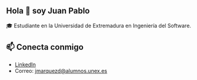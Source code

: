 ## Hola 👋 soy Juan Pablo  

<!--
Esto es lo que imagino que no se muestra
-->

🎓 Estudiante en la Universidad de Extremadura en Ingeniería del Software. 

##  📫 Conecta conmigo
- [LinkedIn](https://www.linkedin.com/in/juan-pablo-m%C3%A1rquez-garc%C3%ADa-067a68326/)
- Correo: jmarquezd@alumnos.unex.es
